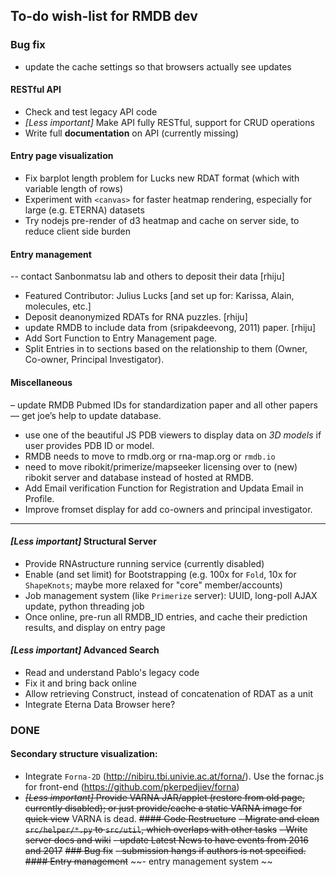 ## To-do wish-list for RMDB dev

### Bug fix
- update the cache settings so that browsers actually see updates

#### RESTful API
- Check and test legacy API code
- _[Less important]_ Make API fully RESTful, support for CRUD operations
- Write full **documentation** on API (currently missing)

#### Entry page visualization
- Fix barplot length problem for Lucks new RDAT format (which with variable length of rows)
- Experiment with `<canvas>` for faster heatmap rendering, especially for large (e.g. ETERNA) datasets
- Try nodejs pre-render of d3 heatmap and cache on server side, to reduce client side burden

#### Entry management
-- contact Sanbonmatsu lab and others to deposit their data  [rhiju]
- Featured Contributor: Julius Lucks [and set up for: Karissa, Alain, molecules, etc.]
- Deposit deanonymized RDATs for RNA puzzles. [rhiju]
- update RMDB to include data from (sripakdeevong, 2011) paper. [rhiju]
- Add Sort Function to Entry Management page.
- Split Entries in to sections based on the relationship to them (Owner, Co-owner, Principal Investigator).

#### Miscellaneous
– update RMDB Pubmed IDs for standardization paper and all other papers — get joe’s help to update database.
- use one of the beautiful JS PDB viewers to display data on *3D models* if user provides PDB ID or model.
- RMDB needs to move to rmdb.org or rna-map.org or `rmdb.io`
- need to move ribokit/primerize/mapseeker licensing over to (new) ribokit server and database instead of hosted at RMDB.
- Add Email verification Function for Registration and Updata Email in Profile.
- Improve fromset display for add co-owners and principal investigator.
----------------------------------------------------------------------------------------------------------





#### _[Less important]_ Structural Server
- Provide RNAstructure running service (currently disabled)
- Enable (and set limit) for Bootstrapping (e.g. 100x for `Fold`, 10x for `ShapeKnots`; maybe more relaxed for "core" member/accounts)
- Job management system (like `Primerize` server): UUID, long-poll AJAX update, python threading job
- Once online, pre-run all RMDB_ID entries, and cache their prediction results, and display on entry page

#### _[Less important]_ Advanced Search
- Read and understand Pablo's legacy code
- Fix it and bring back online
- Allow retrieving Construct, instead of concatenation of RDAT as a unit
- Integrate Eterna Data Browser here?


### DONE
#### Secondary structure visualization:
- Integrate `Forna-2D` (http://nibiru.tbi.univie.ac.at/forna/). Use the fornac.js for front-end (https://github.com/pkerpedjiev/forna)
- ~~_[Less important]_ Provide VARNA JAR/applet (restore from old page, currently disabled); or just provide/cache a static VARNA image for quick view~~ VARNA is dead.
~~#### Code Restructure~~
~~- Migrate and clean `src/helper/*.py` to `src/util`, which overlaps with other tasks~~
~~- Write server docs and wiki~~
~~- update Latest News to have events from 2016 and 2017~~
~~### Bug fix~~
~~- submission hangs if authors is not specified.~~
~~#### Entry management~~
~~- entry management system ~~

